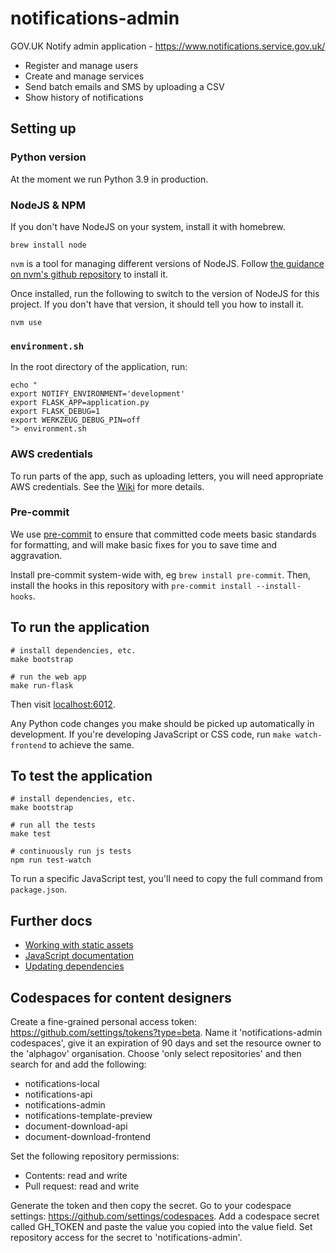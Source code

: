 # notifications-admin

GOV.UK Notify admin application - https://www.notifications.service.gov.uk/

 - Register and manage users
 - Create and manage services
 - Send batch emails and SMS by uploading a CSV
 - Show history of notifications

## Setting up

### Python version

At the moment we run Python 3.9 in production.

### NodeJS & NPM

If you don't have NodeJS on your system, install it with homebrew.

```shell
brew install node
```

`nvm` is a tool for managing different versions of NodeJS. Follow [the guidance on nvm's github repository](https://github.com/nvm-sh/nvm#installing-and-updating) to install it.

Once installed, run the following to switch to the version of NodeJS for this project. If you don't
have that version, it should tell you how to install it.

```shell
nvm use
```

### `environment.sh`

In the root directory of the application, run:

```
echo "
export NOTIFY_ENVIRONMENT='development'
export FLASK_APP=application.py
export FLASK_DEBUG=1
export WERKZEUG_DEBUG_PIN=off
"> environment.sh
```

### AWS credentials

To run parts of the app, such as uploading letters, you will need appropriate AWS credentials. See the [Wiki](https://github.com/alphagov/notifications-manuals/wiki/aws-accounts#how-to-set-up-local-development) for more details.

### Pre-commit

We use [pre-commit](https://pre-commit.com/) to ensure that committed code meets basic standards for formatting, and will make basic fixes for you to save time and aggravation.

Install pre-commit system-wide with, eg `brew install pre-commit`. Then, install the hooks in this repository with `pre-commit install --install-hooks`.

## To run the application

```shell
# install dependencies, etc.
make bootstrap

# run the web app
make run-flask
```

Then visit [localhost:6012](http://localhost:6012).

Any Python code changes you make should be picked up automatically in development. If you're developing JavaScript or CSS code, run `make watch-frontend` to achieve the same.

## To test the application

```
# install dependencies, etc.
make bootstrap

# run all the tests
make test

# continuously run js tests
npm run test-watch
```

To run a specific JavaScript test, you'll need to copy the full command from `package.json`.

## Further docs

- [Working with static assets](docs/static-assets.md)
- [JavaScript documentation](https://github.com/alphagov/notifications-manuals/wiki/JavaScript-Documentation)
- [Updating dependencies](https://github.com/alphagov/notifications-manuals/wiki/Dependencies)

## Codespaces for content designers

Create a fine-grained personal access token: https://github.com/settings/tokens?type=beta. Name it 'notifications-admin codespaces', give it an expiration of 90 days and set the resource owner to the 'alphagov' organisation. Choose 'only select repositories' and then search for and add the following:

* notifications-local
* notifications-api
* notifications-admin
* notifications-template-preview
* document-download-api
* document-download-frontend

Set the following repository permissions:
* Contents: read and write
* Pull request: read and write

Generate the token and then copy the secret. Go to your codespace settings: https://github.com/settings/codespaces. Add a codespace secret called GH_TOKEN and paste the value you copied into the value field. Set repository access for the secret to 'notifications-admin'.
